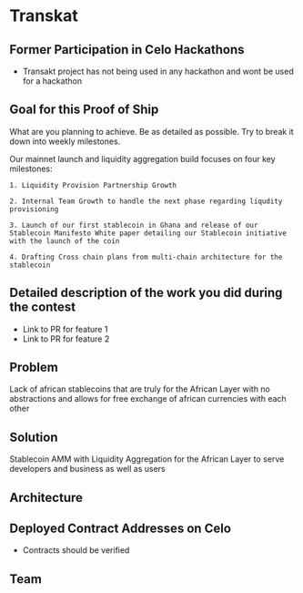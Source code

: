 # Transkat

## Former Participation in Celo Hackathons

- Transakt project has not being used in any hackathon and wont be used for a hackathon

## Goal for this Proof of Ship

What are you planning to achieve. Be as detailed as possible. Try to break it down into weekly milestones. 

Our mainnet launch and liquidity aggregation build focuses on four key milestones:

    1. Liquidity Provision Partnership Growth

    2. Internal Team Growth to handle the next phase regarding liqudity provisioning

    3. Launch of our first stablecoin in Ghana and release of our Stablecoin Manifesto White paper detailing our Stablecoin initiative with the launch of the coin 

    4. Drafting Cross chain plans from multi-chain architecture for the stablecoin



## Detailed description of the work you did during the contest

- Link to PR for feature 1
- Link to PR for feature 2

## Problem
Lack of african stablecoins that are truly for the African Layer with no abstractions and allows for free exchange of african currencies with each other 

## Solution
Stablecoin AMM with Liquidity Aggregation for the African Layer to serve developers and business as well as  users 

## Architecture





## Deployed Contract Addresses on Celo

- Contracts should be verified

## Team

